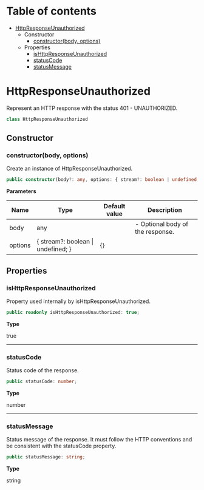 # Table of contents

* [HttpResponseUnauthorized][ClassDeclaration-14]
    * Constructor
        * [constructor(body, options)][Constructor-14]
    * Properties
        * [isHttpResponseUnauthorized][PropertyDeclaration-31]
        * [statusCode][PropertyDeclaration-32]
        * [statusMessage][PropertyDeclaration-33]

# HttpResponseUnauthorized

Represent an HTTP response with the status 401 - UNAUTHORIZED.

```typescript
class HttpResponseUnauthorized
```
## Constructor

### constructor(body, options)

Create an instance of HttpResponseUnauthorized.

```typescript
public constructor(body?: any, options: { stream?: boolean | undefined; } = {});
```

**Parameters**

| Name    | Type                                   | Default value | Description                      |
| ------- | -------------------------------------- | ------------- | -------------------------------- |
| body    | any                                    |               | - Optional body of the response. |
| options | { stream?: boolean &#124; undefined; } | {}            |                                  |

## Properties

### isHttpResponseUnauthorized

Property used internally by isHttpResponseUnauthorized.

```typescript
public readonly isHttpResponseUnauthorized: true;
```

**Type**

true

----------

### statusCode

Status code of the response.

```typescript
public statusCode: number;
```

**Type**

number

----------

### statusMessage

Status message of the response. It must follow the HTTP conventions
and be consistent with the statusCode property.

```typescript
public statusMessage: string;
```

**Type**

string

[ClassDeclaration-14]: httpresponseunauthorized.md#httpresponseunauthorized
[Constructor-14]: httpresponseunauthorized.md#constructorbody-options
[PropertyDeclaration-31]: httpresponseunauthorized.md#ishttpresponseunauthorized
[PropertyDeclaration-32]: httpresponseunauthorized.md#statuscode
[PropertyDeclaration-33]: httpresponseunauthorized.md#statusmessage